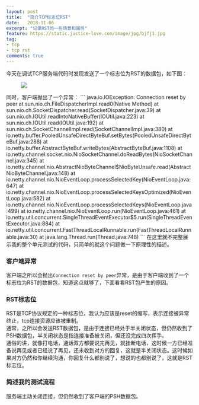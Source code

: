 ```yaml
---
layout: post
title:  "简介TCP标志位RST"
date:   2018-11-06
excerpt: "记录RST的一些场景和属性"
feature: https://static.justice-love.com/image/jpg/bjfj1.jpg
tag:
- tcp
- tcp rst
comments: true
---
```


今天在调试TCP服务端代码时发现发送了一个标志位为RST的数据包，如下图：
<figure class="clipboard">
	<a href="{{ site.staticUrl }}/image/jpg/tcprst.jpg">
    	<img src="{{ site.staticUrl }}/image/jpg/tcprst.jpg">
	</a>
</figure>
同时，客户端抛出了一个异常：
``` 
java.io.IOException: Connection reset by peer
	at sun.nio.ch.FileDispatcherImpl.read0(Native Method)
	at sun.nio.ch.SocketDispatcher.read(SocketDispatcher.java:39)
	at sun.nio.ch.IOUtil.readIntoNativeBuffer(IOUtil.java:223)
	at sun.nio.ch.IOUtil.read(IOUtil.java:192)
	at sun.nio.ch.SocketChannelImpl.read(SocketChannelImpl.java:380)
	at io.netty.buffer.PooledUnsafeDirectByteBuf.setBytes(PooledUnsafeDirectByteBuf.java:288)
	at io.netty.buffer.AbstractByteBuf.writeBytes(AbstractByteBuf.java:1108)
	at io.netty.channel.socket.nio.NioSocketChannel.doReadBytes(NioSocketChannel.java:345)
	at io.netty.channel.nio.AbstractNioByteChannel$NioByteUnsafe.read(AbstractNioByteChannel.java:148)
	at io.netty.channel.nio.NioEventLoop.processSelectedKey(NioEventLoop.java:647)
	at io.netty.channel.nio.NioEventLoop.processSelectedKeysOptimized(NioEventLoop.java:582)
	at io.netty.channel.nio.NioEventLoop.processSelectedKeys(NioEventLoop.java:499)
	at io.netty.channel.nio.NioEventLoop.run(NioEventLoop.java:461)
	at io.netty.util.concurrent.SingleThreadEventExecutor$5.run(SingleThreadEventExecutor.java:884)
	at io.netty.util.concurrent.FastThreadLocalRunnable.run(FastThreadLocalRunnable.java:30)
	at java.lang.Thread.run(Thread.java:748)
```
在这里就不完整展示我的整个单元测试的代码，只简单的就这个问题做一下原理性的描述。

### 客户端异常

客户端之所以会抛出`Connection reset by peer`异常，是由于客户端收到了一个标志位为RST的数据包，知道这点就够了，下面看看RST包产生的原因。

### RST标志位

RST是TCP协议规定的一种标志位，我认为应该是reset的缩写，表示连接被异常终止，tcp连接资源应该被重制。<br/>
通常，之所以会发送RST数据包，是由于连接已经处于半关闭状态，但仍然收到了PSH数据包，半关闭状态是指连接准备被关闭，但还没完成四次挥手。<br/>
通俗的讲，就像打电话，通话双方都要说完再见，就挂断电话，这时候一方已经准备说再见或者已经说了再见，还未收到对方的回复，这就是半关闭状态。这时候如果对方仍然和你继续沟通，你回复什么都别说了，想说的也都别说了，这就是RST标志位。

### 简述我的测试流程

服务端主动关闭连接，但仍然收到了客户端的PSH数据包。

